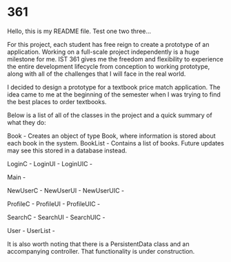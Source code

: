 # 361

Hello, this is my README file. Test one two three...

For this project, each student has free reign to create a prototype of an application. Working on a full-scale project independently is a huge milestone for me. IST 361 gives me the freedom and flexibility to experience the entire development lifecycle from conception to working prototype, along with all of the challenges that I will face in the real world.

I decided to design a prototype for a textbook price match application. The idea came to me at the beginning of the semester when I was trying to find the best places to order textbooks. 

Below is a list of all of the classes in the project and a quick summary of what they do:

Book - Creates an object of type Book, where information is stored about each book in the system.
BookList - Contains a list of books. Future updates may see this stored in a database instead.

LoginC - 
LoginUI - 
LoginUIC - 

Main - 

NewUserC - 
NewUserUI - 
NewUserUIC - 

ProfileC - 
ProfileUI - 
ProfileUIC - 

SearchC - 
SearchUI - 
SearchUIC - 

User - 
UserList - 

It is also worth noting that there is a PersistentData class and an accompanying controller. That functionality is under construction.

